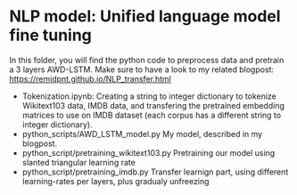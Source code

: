# NLP model: Unified language model fine tuning

In this folder, you will find the python code to preprocess data and pretrain a 3 layers AWD-LSTM.
Make sure to have a look to my related blogpost: https://remidpnt.github.io/NLP_transfer.html

* Tokenization.ipynb: Creating a string to integer dictionary to tokenize Wikitext103 data, IMDB data, and transfering the pretrained 
embedding matrices to use on IMDB dataset (each corpus has a different string to integer dictionary).
* python_scripts/AWD_LSTM_model.py My model, described in my blogpost. 
* python_script/pretraining_wikitext103.py Pretraining our model using slanted triangular learning rate 
* python_script/pretraining_imdb.py Transfer learnign part, using different learning-rates per layers, plus gradualy unfreezing
